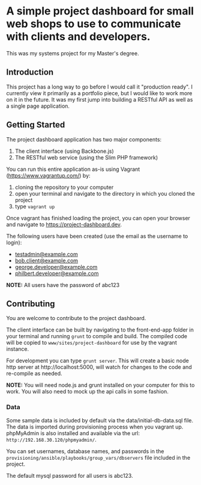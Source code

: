 # A simple project dashboard for small web shops to use to communicate with clients and developers.
This was my systems project for my Master's degree.

## Introduction
This project has a long way to go before I would call it "production ready".
I currently view it primarily as a portfolio piece, but I would like to work
more on it in the future. It was my first jump into building a RESTful API as
well as a single page application.


## Getting Started
The project dashboard application has two major components:
1. The client interface (using Backbone.js)
2. The RESTful web service (using the Slim PHP framework)

You can run this entire application as-is using Vagrant (https://www.vagrantup.com/) by:
1. cloning the repository to your computer
2. open your terminal and navigate to the directory in which you cloned the project
3. type `vagrant up`

 Once vagrant has finished loading the project, you can open your browser and
 navigate to https://project-dashboard.dev.

 The following users have been created (use the email as the username to login):

 * testadmin@example.com
 * bob.client@example.com
 * george.developer@example.com
 * philbert.developer@example.com

 **NOTE:** All users have the password of abc123


## Contributing
You are welcome to contribute to the project dashboard.

The client interface can be built by navigating to the front-end-app
folder in your terminal and running `grunt` to compile and build.
The compiled code will be copied to `www/sites/project-dashboard` for use
by the vagrant instance.

For development you can type `grunt server`. This will create a basic node
http server at http://localhost:5000, will watch for changes to the code and
re-compile as needed.

**NOTE:** You will need node.js and grunt installed on your computer for this
to work. You will also need to mock up the api calls in some fashion.

### Data
Some sample data is included by default via the data/initial-db-data.sql file.
The data is imported during provisioning process when you vagrant up.
phpMyAdmin is also installed and available via the url: `http://192.168.30.120/phpmyadmin/`.

You can set usernames, database names, and passwords in the
`provisioning/ansible/playbooks/group_vars/dbservers` file included in the project.

The default mysql password for all users is abc123.
